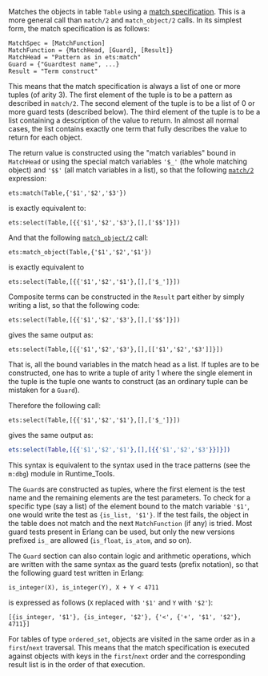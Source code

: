 Matches the objects in table `Table` using a
[match specification](`m:ets#match_spec`). This is a more general call than
`match/2` and `match_object/2` calls. In its simplest form, the match
specification is as follows:

```text
MatchSpec = [MatchFunction]
MatchFunction = {MatchHead, [Guard], [Result]}
MatchHead = "Pattern as in ets:match"
Guard = {"Guardtest name", ...}
Result = "Term construct"
```

This means that the match specification is always a list of one or more tuples
(of arity 3). The first element of the tuple is to be a pattern as described in
`match/2`. The second element of the tuple is to be a list of 0 or more guard
tests (described below). The third element of the tuple is to be a list
containing a description of the value to return. In almost all normal cases, the
list contains exactly one term that fully describes the value to return for each
object.

The return value is constructed using the "match variables" bound in `MatchHead`
or using the special match variables `'$_'` (the whole matching object) and
`'$$'` (all match variables in a list), so that the following
[`match/2`](`match/2`) expression:

```text
ets:match(Table,{'$1','$2','$3'})
```

is exactly equivalent to:

```text
ets:select(Table,[{{'$1','$2','$3'},[],['$$']}])
```

And that the following [`match_object/2`](`match_object/2`) call:

```text
ets:match_object(Table,{'$1','$2','$1'})
```

is exactly equivalent to

```text
ets:select(Table,[{{'$1','$2','$1'},[],['$_']}])
```

Composite terms can be constructed in the `Result` part either by simply writing
a list, so that the following code:

```text
ets:select(Table,[{{'$1','$2','$3'},[],['$$']}])
```

gives the same output as:

```text
ets:select(Table,[{{'$1','$2','$3'},[],[['$1','$2','$3']]}])
```

That is, all the bound variables in the match head as a list. If tuples are to
be constructed, one has to write a tuple of arity 1 where the single element in
the tuple is the tuple one wants to construct (as an ordinary tuple can be
mistaken for a `Guard`).

Therefore the following call:

```text
ets:select(Table,[{{'$1','$2','$1'},[],['$_']}])
```

gives the same output as:

```erlang
ets:select(Table,[{{'$1','$2','$1'},[],[{{'$1','$2','$3'}}]}])
```

This syntax is equivalent to the syntax used in the trace patterns (see the
`m:dbg`) module in Runtime_Tools.

The `Guard`s are constructed as tuples, where the first element is the test name
and the remaining elements are the test parameters. To check for a specific type
(say a list) of the element bound to the match variable `'$1'`, one would write
the test as `{is_list, '$1'}`. If the test fails, the object in the table does
not match and the next `MatchFunction` (if any) is tried. Most guard tests
present in Erlang can be used, but only the new versions prefixed `is_` are
allowed (`is_float`, `is_atom`, and so on).

The `Guard` section can also contain logic and arithmetic operations, which are
written with the same syntax as the guard tests (prefix notation), so that the
following guard test written in Erlang:

```text
is_integer(X), is_integer(Y), X + Y < 4711
```

is expressed as follows (`X` replaced with `'$1'` and `Y` with `'$2'`):

```text
[{is_integer, '$1'}, {is_integer, '$2'}, {'<', {'+', '$1', '$2'}, 4711}]
```

For tables of type `ordered_set`, objects are visited in the same order as in a
`first`/`next` traversal. This means that the match specification is executed
against objects with keys in the `first`/`next` order and the corresponding
result list is in the order of that execution.
